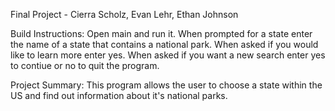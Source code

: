 Final Project - 
Cierra Scholz, Evan Lehr, Ethan Johnson

Build Instructions: Open main and run it. When prompted for a state enter the name of a state that contains a national park. When asked if you would like to learn more enter yes. When asked if you want a new search enter yes to contiue or no to quit the program.

Project Summary: This program allows the user to choose a state within the US and find out information about it's national parks.
